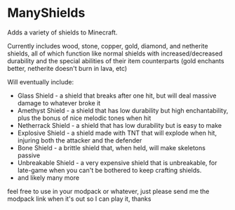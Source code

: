 # ManyShields
Adds a variety of shields to Minecraft.

Currently includes wood, stone, copper, gold, diamond, and netherite shields, all of which function like normal shields with increased/decreased durability
and the special abilities of their item counterparts (gold enchants better, netherite doesn't burn in lava, etc)

Will eventually include:

- Glass Shield - a shield that breaks after one hit, but will deal massive damage to whatever broke it
- Amethyst Shield - a shield that has low durability but high enchantability, plus the bonus of nice melodic tones when hit
- Netherrack Shield - a shield that has low durability but is easy to make
- Explosive Shield - a shield made with TNT that will explode when hit, injuring both the attacker and the defender
- Bone Shield - a brittle shield that, when held, will make skeletons passive
- Unbreakable Shield - a very expensive shield that is unbreakable, for late-game when you can't be bothered to keep crafting shields.
- and likely many more

feel free to use in your modpack or whatever, just please send me the modpack link when it's out so I can play it, thanks
